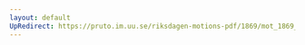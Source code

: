 ```yaml
---
layout: default
UpRedirect: https://pruto.im.uu.se/riksdagen-motions-pdf/1869/mot_1869__ak__15/mot_1869__ak__15-001.pdf
---
```

